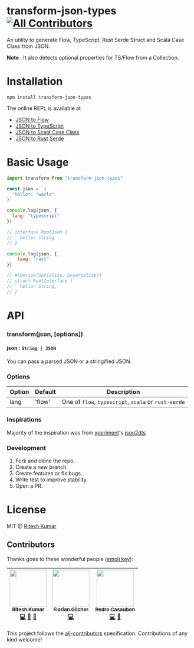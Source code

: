 transform-json-types
[![All Contributors](https://img.shields.io/badge/all_contributors-3-orange.svg?style=flat-square)](#contributors)
=========

An utility to generate Flow, TypeScript, Rust Serde Struct and Scala Case Class from JSON.

**Note** : It also detects optional properties for TS/Flow from a Collection.

Installation
============

```
npm install transform-json-types
```

The online REPL is available at
- [JSON to Flow](https://transform.now.sh/json-to-flow-types)
- [JSON to TypeScript](https://transform.now.sh/json-to-ts-interface)
- [JSON to Scala Case Class](https://transform.now.sh/json-to-scala-case-class)
- [JSON to Rust Serde](https://transform.now.sh/json-to-rust-serde)

Basic Usage
===========
```js
import transform from "transform-json-types"

const json = `{
  "hello": "world"
}`

console.log(json, {
  lang: "typescript"
})

// interface RootJson {
//   hello: string
// }

console.log(json, {
	lang: "rust"
})

// #[derive(Serialize, Deserialize)]
// struct RootInterface {
//   hello: String,
// }
```

API
===
### transform(json, [options])

#### json : `String | JSON`
You can pass a parsed JSON or a stringified JSON.

### Options
Option|Default|Description
----|-----|-----
lang| 'flow'| One of `flow`, `typescript`, `scala` or `rust-serde`

### Inspirations
Majority of the inspiration was from [xperiment](https://github.com/xperiments)'s [json2dts](https://github.com/xperiments/json2dts)

### Development
1. Fork and clone the repo.
1. Create a new branch.
1. Create features or fix bugs.
1. Write test to improve stability.
1. Open a PR.

License
=======
MIT @ [Ritesh Kumar](https://twitter.com/ritz078)





## Contributors

Thanks goes to these wonderful people ([emoji key](https://github.com/kentcdodds/all-contributors#emoji-key)):

<!-- ALL-CONTRIBUTORS-LIST:START - Do not remove or modify this section -->
| [<img src="https://avatars3.githubusercontent.com/u/5389035?v=4" width="100px;"/><br /><sub>Ritesh Kumar</sub>](http://riteshkr.com)<br />[💻](https://github.com//transform-json-types/commits?author=ritz078 "Code") [📖](https://github.com//transform-json-types/commits?author=ritz078 "Documentation") [🤔](#ideas-ritz078 "Ideas, Planning, & Feedback") | [<img src="https://avatars2.githubusercontent.com/u/47542?v=4" width="100px;"/><br /><sub>Florian Gilcher</sub>](http://asquera.de)<br />[💻](https://github.com//transform-json-types/commits?author=skade "Code") | [<img src="https://avatars0.githubusercontent.com/u/417709?v=4" width="100px;"/><br /><sub>Pedro Casaubon</sub>](http://www.xperiments.in)<br />[💻](https://github.com//transform-json-types/commits?author=xperiments "Code") [🤔](#ideas-xperiments "Ideas, Planning, & Feedback") |
| :---: | :---: | :---: |
<!-- ALL-CONTRIBUTORS-LIST:END -->

This project follows the [all-contributors](https://github.com/kentcdodds/all-contributors) specification. Contributions of any kind welcome!
